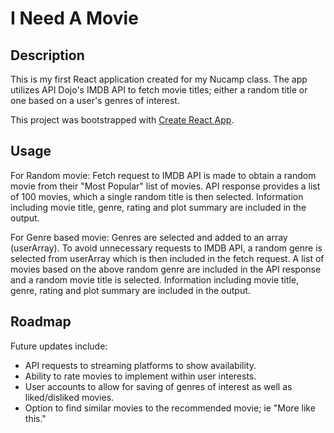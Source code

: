 # I Need A Movie

## Description

This is my first React application created for my Nucamp class. 
The app utilizes API Dojo's IMDB API to fetch movie titles; either a random title or one based on a user's genres of interest.

This project was bootstrapped with [Create React App](https://github.com/facebook/create-react-app).

## Usage

For Random movie:
Fetch request to IMDB API is made to obtain a random movie from their "Most Popular" list of movies.
API response provides a list of 100 movies, which a single random title is then selected.
Information including movie title, genre, rating and plot summary are included in the output.

For Genre based movie:
Genres are selected and added to an array (userArray). 
To avoid unnecessary requests to IMDB API, a random genre is selected from userArray which is then included in the fetch request. 
A list of movies based on the above random genre are included in the API response and a random movie title is selected. 
Information including movie title, genre, rating and plot summary are included in the output.

## Roadmap

Future updates include:
* API requests to streaming platforms to show availability.
* Ability to rate movies to implement within user interests.
* User accounts to allow for saving of genres of interest as well as liked/disliked movies. 
* Option to find similar movies to the recommended movie; ie "More like this."



